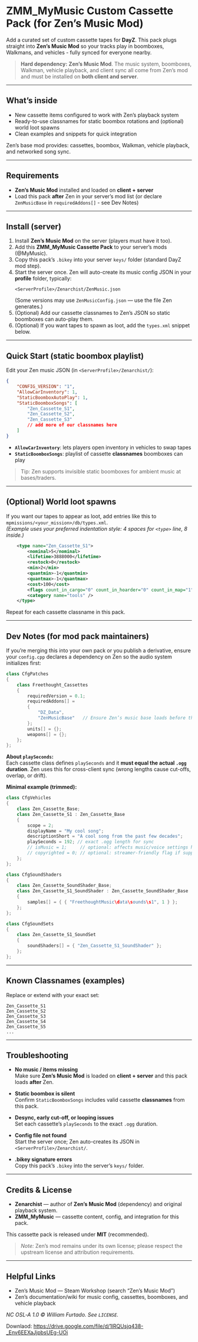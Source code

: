 # ZMM_MyMusic Custom Cassette Pack (for Zen’s Music Mod)

Add a curated set of custom cassette tapes for **DayZ**. This pack plugs straight into **Zen’s Music Mod** so your tracks play in boomboxes, Walkmans, and vehicles - fully synced for everyone nearby.

> **Hard dependency:** **Zen’s Music Mod**. The music system, boomboxes, Walkman, vehicle playback, and client sync all come from Zen’s mod and must be installed on **both client and server**.

---

## What’s inside

- New cassette items configured to work with Zen’s playback system  
- Ready-to-use classnames for static boombox rotations and (optional) world loot spawns  
- Clean examples and snippets for quick integration

Zen’s base mod provides: cassettes, boombox, Walkman, vehicle playback, and networked song sync.

---

## Requirements

- **Zen’s Music Mod** installed and loaded on **client + server**
- Load this pack **after** Zen in your server’s mod list (or declare `ZenMusicBase` in `requiredAddons[]` - see Dev Notes)

---

## Install (server)

1. Install **Zen’s Music Mod** on the server (players must have it too).
2. Add this **ZMM_MyMusic Cassette Pack** to your server’s mods (@MyMusic).
3. Copy this pack’s `.bikey` into your server `keys/` folder (standard DayZ mod step).
4. Start the server once. Zen will auto-create its music config JSON in your **profile** folder, typically:
   ```
   <ServerProfile>/Zenarchist/ZenMusic.json
   ```
   (Some versions may use `ZenMusicConfig.json` — use the file Zen generates.)
5. (Optional) Add our cassette classnames to Zen’s JSON so static boomboxes can auto-play them.
6. (Optional) If you want tapes to spawn as loot, add the `types.xml` snippet below.

---

## Quick Start (static boombox playlist)

Edit your Zen music JSON (in `<ServerProfile>/Zenarchist/`):

```json
{
    "CONFIG_VERSION": "1",
    "AllowCarInventory": 1,
    "StaticBoomboxAutoPlay": 1,
    "StaticBoomboxSongs": [
        "Zen_Cassette_S1",
        "Zen_Cassette_S2",
        "Zen_Cassette_S3"
        // add more of our classnames here
    ]
}
```

- **`AllowCarInventory`**: lets players open inventory in vehicles to swap tapes  
- **`StaticBoomboxSongs`**: playlist of cassette **classnames** boomboxes can play

> Tip: Zen supports invisible static boomboxes for ambient music at bases/traders.

---

## (Optional) World loot spawns

If you want our tapes to appear as loot, add entries like this to
`mpmissions/<your_mission>/db/types.xml`.  
*(Example uses your preferred indentation style: 4 spaces for `<type>` line, 8 inside.)*

```xml
    <type name="Zen_Cassette_S1">
        <nominal>5</nominal>
        <lifetime>3888000</lifetime>
        <restock>0</restock>
        <min>2</min>
        <quantmin>-1</quantmin>
        <quantmax>-1</quantmax>
        <cost>100</cost>
        <flags count_in_cargo="0" count_in_hoarder="0" count_in_map="1" count_in_player="0" crafted="0" deloot="0" />
        <category name="tools" />
    </type>
```
Repeat for each cassette classname in this pack.

---

## Dev Notes (for mod pack maintainers)

If you’re merging this into your own pack or you publish a derivative, ensure your `config.cpp` declares a dependency on Zen so the audio system initializes first:

```cpp
class CfgPatches
{
    class Freethought_Cassettes
    {
        requiredVersion = 0.1;
        requiredAddons[] =
        {
            "DZ_Data",
            "ZenMusicBase"   // Ensure Zen’s music base loads before this pack
        };
        units[] = {};
        weapons[] = {};
    };
};
```

**About `playSeconds`:**  
Each cassette class defines `playSeconds` and it **must equal the actual `.ogg` duration**. Zen uses this for cross-client sync (wrong lengths cause cut-offs, overlap, or drift).

**Minimal example (trimmed):**
```cpp
class CfgVehicles
{
    class Zen_Cassette_Base;
    class Zen_Cassette_S1 : Zen_Cassette_Base
    {
        scope = 2;
        displayName = "My cool song";
        descriptionShort = "A cool song from the past few decades";
        playSeconds = 192; // exact .ogg length for sync
        // isMusic = 1;     // optional: affects music/voice settings handling
        // copyrighted = 0; // optional: streamer-friendly flag if supported
    };
};

class CfgSoundShaders
{
    class Zen_Cassette_SoundShader_Base;
    class Zen_Cassette_S1_SoundShader : Zen_Cassette_SoundShader_Base
    {
        samples[] = { { "FreethoughtMusic\data\sounds\s1", 1 } };
    };
};

class CfgSoundSets
{
    class Zen_Cassette_S1_SoundSet
    {
        soundShaders[] = { "Zen_Cassette_S1_SoundShader" };
    };
};
```

---

## Known Classnames (examples)

Replace or extend with your exact set:

```
Zen_Cassette_S1
Zen_Cassette_S2
Zen_Cassette_S3
Zen_Cassette_S4
Zen_Cassette_S5
...
```

---

## Troubleshooting

- **No music / items missing**  
  Make sure **Zen’s Music Mod** is loaded on **client + server** and this pack loads **after** Zen.

- **Static boombox is silent**  
  Confirm `StaticBoomboxSongs` includes valid cassette **classnames** from this pack.

- **Desync, early cut-off, or looping issues**  
  Set each cassette’s `playSeconds` to the exact `.ogg` duration.

- **Config file not found**  
  Start the server once; Zen auto-creates its JSON in `<ServerProfile>/Zenarchist/`.

- **.bikey signature errors**  
  Copy this pack’s `.bikey` into the server’s `keys/` folder.

---

## Credits & License

- **Zenarchist** — author of **Zen’s Music Mod** (dependency) and original playback system.  
- **ZMM_MyMusic** — cassette content, config, and integration for this pack.

This cassette pack is released under **MIT** (recommended).  
> *Note:* Zen’s mod remains under its own license; please respect the upstream license and attribution requirements.

---

## Helpful Links

- Zen’s Music Mod — Steam Workshop (search “Zen’s Music Mod”)  
- Zen’s documentation/wiki for music config, cassettes, boomboxes, and vehicle playback

*NC OSL‑A 1.0 © William Furtado. See `LICENSE`.*

Downlaod: https://drive.google.com/file/d/1lRQUsjq438-_Env6EEXaJjpbsUEg-UOi
